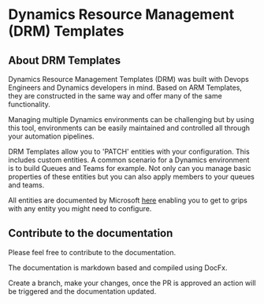 # Dynamics Resource Management (DRM) Templates

## About DRM Templates

Dynamics Resource Management Templates (DRM) was built with Devops Engineers and Dynamics developers in mind. Based on 
ARM Templates, they are constructed in the same way and offer many of the same functionality.

Managing multiple Dynamics environments can be challenging but by using this tool, 
environments can be easily maintained and controlled all through your automation pipelines.

DRM Templates allow you to 'PATCH' entities with your configuration. This includes custom entities. 
A common scenario for a Dynamics environment is to build Queues and Teams for example. 
Not only can you manage basic properties of these entities but you can also apply members to your queues and teams.

All entities are documented by Microsoft [here](https://learn.microsoft.com/en-us/power-apps/developer/data-platform/webapi/reference/entitytypes?view=dataverse-latest) enabling you to get to grips with any 
entity you might need to configure.

## Contribute to the documentation

Please feel free to contribute to the documentation.

The documentation is markdown based and compiled using DocFx.

Create a branch, make your changes, once the PR is approved an action will be triggered and the documentation updated.